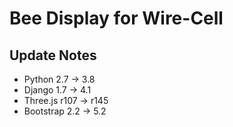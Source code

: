 # Bee Display for Wire-Cell 

## Update Notes

* Python 2.7 -> 3.8
* Django 1.7 -> 4.1
* Three.js r107 -> r145
* Bootstrap 2.2 -> 5.2


